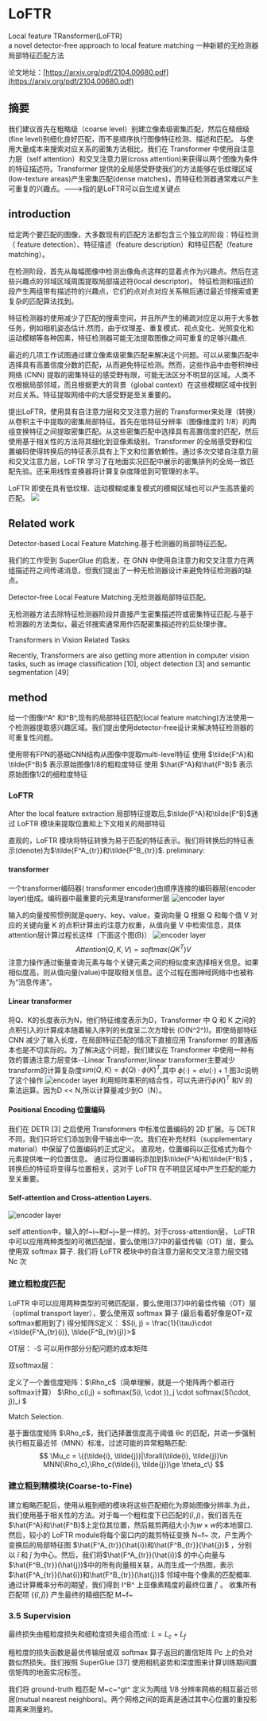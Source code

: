 # LoFTR
Local feature TRansformer(LoFTR)  
a novel detector-free approach to local feature matching
一种新颖的无检测器局部特征匹配方法

论文地址：[https://arxiv.org/pdf/2104.00680.pdf](https://arxiv.org/pdf/2104.00680.pdf)

## 摘要
我们建议首先在粗略级（coarse level）别建立像素级密集匹配，然后在精细级(fine level)别细化良好匹配，而不是顺序执行图像特征检测、描述和匹配。
与使用大量成本来搜索对应关系的密集方法相比，我们在 Transformer 中使用自注意力层（self attention）和交叉注意力层(cross attention)来获得以两个图像为条件的特征描述符。Transformer 提供的全局感受野使我们的方法能够在低纹理区域(low-texture areas)产生密集匹配(dense matches)，而特征检测器通常难以产生可重复的兴趣点。--->指的是LoFTR可以自生成关键点


## introduction
给定两个要匹配的图像，大多数现有的匹配方法都包含三个独立的阶段：特征检测（ feature detection）、特征描述（feature description）和特征匹配（feature matching）。

在检测阶段，首先从每幅图像中检测出像角点这样的显着点作为兴趣点。然后在这些兴趣点的邻域区域周围提取局部描述符(local descriptor)。
特征检测和描述阶段产生两组带有描述符的兴趣点，它们的点对点对应关系稍后通过最近邻搜索或更复杂的匹配算法找到。

特征检测器的使用减少了匹配的搜索空间，并且所产生的稀疏对应足以用于大多数任务，例如相机姿态估计.然而，由于纹理差、重复模式、视点变化、光照变化和运动模糊等各种因素，特征检测器可能无法提取图像之间可重复的足够兴趣点.

最近的几项工作试图通过建立像素级密集匹配来解决这个问题。可以从密集匹配中选择具有高置信度分数的匹配，从而避免特征检测。然而，这些作品中由卷积神经网络 (CNN) 提取的密集特征的感受野有限，可能无法区分不明显的区域。人类不仅根据局部邻域，而且根据更大的背景（global context）在这些模糊区域中找到对应关系。特征提取网络中的大感受野是至关重要的。


提出LoFTR，使用具有自注意力层和交叉注意力层的 Transformer来处理（转换）从卷积主干中提取的密集局部特征。首先在低特征分辨率（图像维度的 1/8）的两组变换特征之间提取密集匹配。从这些密集匹配中选择具有高置信度的匹配，然后使用基于相关性的方法将其细化到亚像素级别。Transformer 的全局感受野和位置编码使得转换后的特征表示具有上下文和位置依赖性。通过多次交错自注意力层和交叉注意力层，LoFTR 学习了在地面实况匹配中展示的密集排列的全局一致匹配先验。还采用线性变换器将计算复杂度降低到可管理的水平。

LoFTR 即使在具有低纹理、运动模糊或重复模式的模糊区域也可以产生高质量的匹配。
![](./img/LoFTR.png)
## Related work
Detector-based Local Feature Matching.基于检测器的局部特征匹配。

我们的工作受到 SuperGlue 的启发，在 GNN 中使用自注意力和交叉注意力在两组描述符之间传递消息，但我们提出了一种无检测器设计来避免特征检测器的缺点。


Detector-free Local Feature Matching.无检测器局部特征匹配。

无检测器方法去除特征检测器阶段并直接产生密集描述符或密集特征匹配.与基于检测器的方法类似，最近邻搜索通常用作匹配密集描述符的后处理步骤。

Transformers in Vision Related Tasks

Recently, Transformers are also getting more attention in computer vision tasks, such as image classification [10], object detection [3] and semantic segmentation [49]


## method
给一个图像I^A^ 和I^B^,现有的局部特征匹配(local feature matching)方法使用一个检测器提取感兴趣区域。我们提出使用detector-free设计来解决特征检测器的可重复性问题。


使用带有FPN的基础CNN结构从图像中提取multi-level特征
使用 $\tilde{F^A}和\tilde{F^B}$ 表示原始图像1/8的粗粒度特征
使用 $\hat{F^A}和\hat{F^B}$ 表示原始图像1/2的细粒度特征

### LoFTR
After the local feature extraction
局部特征提取后,$\tilde{F^A}和\tilde{F^B}$通过 LoFTR 模块来提取位置和上下文相关的局部特征

直观的，LoFTR 模块将特征转换为易于匹配的特征表示。我们将转换后的特征表示(denote)为$\tilde{F^A_{tr}}和\tilde{F^B_{tr}}$.
preliminary: 
#### transformer
一个transformer编码器( transformer encoder)由顺序连接的编码器层(encoder layer)组成。编码器中最重要的元素是transformer层
![encoder layer](./img/LoFTR2.png)

输入的向量按照惯例就是query、key、value，查询向量 Q 根据 Q 和每个值 V 对应的关键向量 K 的点积计算出的注意力权重，从值向量 V 中检索信息，具体attention层计算过程长这样（下面这个图(B)）
![encoder layer](./img/LoFTR3.png)
$$
Attention(Q, K, V) = softmax(QK^T)V
$$
注意力操作通过衡量查询元素与每个关键元素之间的相似度来选择相关信息。如果相似度高，则从值向量(value)中提取相关信息。这个过程在图神经网络中也被称为“消息传递”。
#### Linear transformer
将Q、K的长度表示为N，他们特征维度表示为D，Transformer 中 Q 和 K 之间的点积引入的计算成本随着输入序列的长度呈二次方增长 (O(N^2^))。即使局部特征 CNN 减少了输入长度，在局部特征匹配的情况下直接应用 Transformer 的普通版本也是不切实际的。为了解决这个问题，我们建议在 Transformer 中使用一种有效的普通注意力层变体--Linear Transformer,linear transformer主要减少transform的计算复杂度$sim(Q,K) = \phi(Q)\cdot \phi(K)^T$,其中
$\phi(\cdot) = elu(\cdot) + 1$
图3c说明了这个操作
![encoder layer](./img/LoFTR3.png)
利用矩阵乘积的结合性，可以先进行$\phi(K)^T$ 和V 的乘法运算。因为D << N,所以计算量减少到O（N）。

#### Positional Encoding 位置编码
我们在 DETR [3] 之后使用 Transformers 中标准位置编码的 2D 扩展。与 DETR 不同，我们只将它们添加到骨干输出中一次。我们在补充材料（supplementary material）中保留了位置编码的正式定义。 直观地，位置编码以正弦格式为每个元素提供唯一的位置信息。
通过将位置编码添加到$\tilde{F^A}和\tilde{F^B}$ ，转换后的特征将变得与位置相关，这对于 LoFTR 在不明显区域中产生匹配的能力至关重要。
#### Self-attention and Cross-attention Layers.

![encoder layer](./img/LoFTR2.png)

self attention中，输入的f~i~和f~j~是一样的。对于cross-attention层，
LoFTR 中可以应用两种类型的可微匹配层，要么使用[37]中的最佳传输（OT）层，要么使用双 softmax 算子.
我们将 LoFTR 模块中的自注意力层和交叉注意力层交错 Nc 次


### 建立粗粒度匹配

LoFTR 中可以应用两种类型的可微匹配层，要么使用[37]中的最佳传输（OT）层（optimal transport layer），要么使用双 softmax 算子
(最后看着好像是OT+双softmax都用到了)
得分矩阵S定义： $S(i, j) = \frac{1}{\tau}\cdot <\tilde{F^A_{tr}(i)}, \tilde{F^B_{tr}(j)}>$


OT层：
-S 可以用作部分分配问题的成本矩阵

双softmax层：

定义了一个置信度矩阵：$\Rho_c$（简单理解，就是一个矩阵两个都进行softmax计算）
$\Rho_c(i,j) = softmax(S(i, \cdot ))_j \cdot softmax(S(\cdot, j))_i $

Match Selection.

基于置信度矩阵 $\Rho_c$，我们选择置信度高于阈值 θc 的匹配，并进一步强制执行相互最近邻（MNN）标准，过滤可能的异常粗略匹配:
$$ \Mu_c = \{(\tilde{i}, \tilde{j})|\forall(\tilde{i}, \tilde{j})\in MNN(\Rho_c),\Rho_c(\tilde{i}, \tilde{j})\ge \theta_c\} $$

### 建立粗到精模块(Coarse-to-Fine)
建立粗略匹配后，使用从粗到细的模块将这些匹配细化为原始图像分辨率.为此，我们使用基于相关性的方法。对于每一个粗粒度下已匹配的$(\tilde{i},\tilde{j})$，我们首先在$\hat{F^A}和\hat{F^B}$上定位其位置，然后裁剪两组大小为$w \times w$的本地窗口.
然后，较小的 LoFTR module将每个窗口内的裁剪特征变换 N~f~ 次，产生两个变换后的局部特征图 $\hat{F^A_{tr}}(\hat{i})和\hat{F^B_{tr}}(\hat{j})$ ，分别以 $\hat{i}$ 和 $\hat{j}$ 为中心。然后，我们将$\hat{F^A_{tr}}(\hat{i})$  的中心向量与 $\hat{F^B_{tr}}(\hat{j})$中的所有向量相关联，从而生成一个热图，表示 $\hat{F^A_{tr}}(\hat{i})和\hat{F^B_{tr}}(\hat{j})$ 邻域中每个像素的匹配概率.
通过计算概率分布的期望，我们得到 I^B^ 上亚像素精度的最终位置 $\hat{j}'$ 。 收集所有匹配项 {($\hat{i}, \hat{j}$)} 产生最终的精细匹配 M~f~

### 3.5 Supervision

最终损失由粗粒度损失和细粒度损失组合而成:
$L = L_c + L_f$

粗粒度的损失函数是最优传输层或双 softmax 算子返回的置信矩阵 Pc 上的负对数似然损失。我们按照 SuperGlue [37] 使用相机姿势和深度图来计算训练期间置信矩阵的地面实况标签。


我们将 ground-truth 粗匹配 M~c~^gt^ 定义为两组 1/8 分辨率网格的相互最近邻居(mutual nearest neighbors)。两个网格之间的距离是通过其中心位置的重投影距离来测量的。